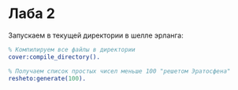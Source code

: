 # Лаба 2

Запускаем в текущей директории в шелле эрланга:

```erlang
% Компилируем все файлы в директории
cover:compile_directory().

% Получаем список простых чисел меньше 100 "решетом Эратосфена"
resheto:generate(100).
```
